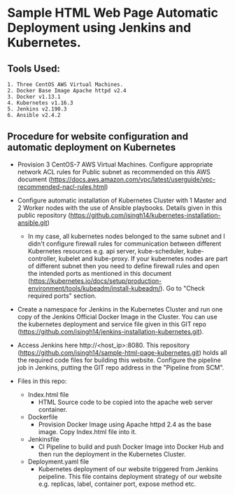 # Sample HTML Web Page Automatic Deployment using Jenkins and Kubernetes.

## Tools Used:

    1. Three CentOS AWS Virtual Machines.
    2. Docker Base Image Apache httpd v2.4
    3. Docker v1.13.1
    4. Kubernetes v1.16.3
    5. Jenkins v2.190.3
    6. Ansible v2.4.2
    

## Procedure for website configuration and automatic deployment on Kubernetes

   * Provision 3 CentOS-7 AWS Virtual Machines. Configure appropriate network ACL rules for Public 
   subnet as recommended on this AWS document (https://docs.aws.amazon.com/vpc/latest/userguide/vpc-recommended-nacl-rules.html)
    
   * Configure automatic installation of Kubernetes Cluster with 1 Master and 2 Worker nodes with the 
   use of Ansible playbooks. Details given in this public repository (https://github.com/isingh14/kubernetes-installation-ansible.git)
    
     * In my case, all kubernetes nodes belonged to the same subnet and I didn't configure firewall rules 
    for communication between different Kubernetes resources e.g. api server, kube-scheduler, kube-controller, 
    kubelet and kube-proxy. If your kubernetes nodes are part of different subnet then you need to define 
    firewall rules and open the intended ports as mentioned in this document (https://kubernetes.io/docs/setup/production-environment/tools/kubeadm/install-kubeadm/). Go to "Check required ports" section.
    
 * Create a namespace for Jenkins in the Kubernetes Cluster and run one copy of the Jenkins Official Docker Image in the Cluster. You can use the kubernetes deployment and service file given in this GIT repo (https://github.com/isingh14/jenkins-installation-kubernetes.git).
 
 * Access Jenkins here http://<host_ip>:8080. This repository (https://github.com/isingh14/sample-html-page-kubernetes.git) holds all the required code files for building this website. Configure the pipeline job in Jenkins, putting the GIT repo
 address in the "Pipeline from SCM".
 
 * Files in this repo:
   * Index.html file
     * HTML Source code to be copied into the apache web server container.
   * Dockerfile
     * Provision Docker Image using Apache httpd 2.4 as the base image. Copy Index.html file into it.
   * Jenkinsfile
     * CI Pipeline to build and push Docker Image into Docker Hub and then run the deployment in the Kubernetes Cluster.
   * Deployment.yaml file
     * Kubernetes deployment of our website triggered from Jenkins peipeline. This file contains deployment strategy of our website e.g. replicas, label, container port, expose method etc.
